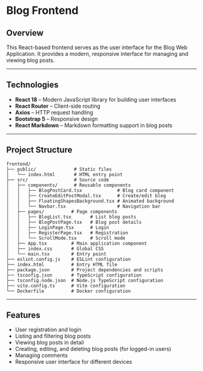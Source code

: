 # Blog Frontend

## Overview

This React-based frontend serves as the user interface for the Blog Web Application. It provides a modern, responsive interface for managing and viewing blog posts.

---

## Technologies

- **React 18** – Modern JavaScript library for building user interfaces  
- **React Router** – Client-side routing  
- **Axios** – HTTP request handling  
- **Bootstrap 5** – Responsive design  
- **React Markdown** – Markdown formatting support in blog posts  

---

## Project Structure

```
frontend/
├── public/              # Static files
│   └── index.html       # HTML entry point
├── src/                 # Source code
│   ├── components/      # Reusable components
│   │   ├── BlogPostCard.tsx             # Blog card component
│   │   ├── CreateEditPostModal.tsx      # Create/edit blog
│   │   ├── FloatingShapesBackground.tsx # Animated background
│   │   └── Navbar.tsx                   # Navigation bar
│   ├── pages/          # Page components
│   │   ├── BlogList.tsx       # List blog posts
│   │   ├── BlogPostPage.tsx   # Blog post details
│   │   ├── LoginPage.tsx      # Login
│   │   ├── RegisterPage.tsx   # Registration
│   │   └── ScrollMode.tsx     # Scroll mode
│   ├── App.tsx         # Main application component
│   ├── index.css       # Global CSS
│   └── main.tsx        # Entry point
├── eslint.config.js    # ESLint configuration
├── index.html          # Entry HTML file
├── package.json        # Project dependencies and scripts
├── tsconfig.json       # TypeScript configuration
├── tsconfig.node.json  # Node.js TypeScript configuration
├── vite.config.ts      # Vite configuration
└── Dockerfile          # Docker configuration
```

---

## Features

- User registration and login  
- Listing and filtering blog posts  
- Viewing blog posts in detail  
- Creating, editing, and deleting blog posts (for logged-in users)  
- Managing comments  
- Responsive user interface for different devices